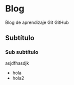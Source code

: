 # Blog
Blog de aprendizaje Git GitHub


## Subtítulo

### Sub subtítulo
asjdfhasdjk

- hola
- hola2
